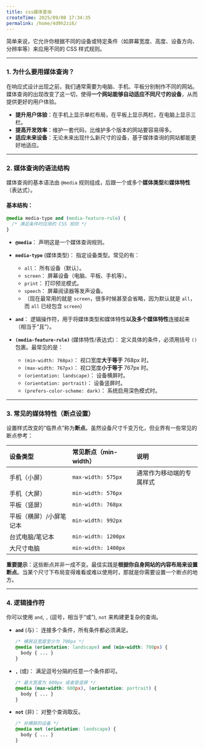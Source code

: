 ```yaml
---
title: css媒体查询
createTime: 2025/09/08 17:34:35
permalink: /home/4d9h2zi6/
---
```

简单来说，它允许你根据不同的设备或特定条件（如屏幕宽度、高度、设备方向、分辨率等）来应用不同的 CSS 样式规则。

---

### 1. 为什么要用媒体查询？

在响应式设计出现之前，我们通常需要为电脑、手机、平板分别制作不同的网站。媒体查询的出现改变了这一切，使得**一个网站能够自动适应不同尺寸的设备**，从而提供更好的用户体验。

*   **提升用户体验**：在手机上显示单栏布局，在平板上显示两栏，在电脑上显示三栏。
*   **提高开发效率**：维护一套代码，比维护多个版本的网站要容易得多。
*   **适应未来设备**：无论未来出现什么新尺寸的设备，基于媒体查询的网站都能更好地适应。

---

### 2. 媒体查询的语法结构

媒体查询的基本语法由 `@media` 规则组成，后跟一个或多个**媒体类型**和**媒体特性**（表达式）。

#### 基本结构：

```css
@media media-type and (media-feature-rule) {
  /* 满足条件时应用的 CSS 规则 */
}
```

*   **`@media`**： 声明这是一个媒体查询规则。
*   **`media-type`** (媒体类型)： 指定设备类型。常见的有：
    *   `all`： 所有设备（默认）。
    *   `screen`： 屏幕设备（电脑、平板、手机等）。
    *   `print`： 打印预览模式。
    *   `speech`： 屏幕阅读器等发声设备。
    *   （现在最常用的就是 `screen`，很多时候甚至会省略，因为默认就是 `all`，而 `all` 已经包含 `screen`）

*   **`and`**： 逻辑操作符，用于将媒体类型和媒体特性**以及多个媒体特性**连接起来（相当于“且”）。
*   **`(media-feature-rule)`** (媒体特性/表达式)： 定义具体的条件，必须用括号 `()` 包裹。最常见的是：
    *   `(min-width: 768px)`： 视口宽度**大于等于** 768px 时。
    *   `(max-width: 767px)`： 视口宽度**小于等于** 767px 时。
    *   `(orientation: landscape)`： 设备横屏时。
    *   `(orientation: portrait)`： 设备竖屏时。
    *   `(prefers-color-scheme: dark)`： 系统启用深色模式时。

---

### 3. 常见的媒体特性（断点设置）

设置样式改变的“临界点”称为**断点**。虽然设备尺寸千变万化，但业界有一些常见的断点参考：

| 设备类型       | 常见断点（min-width） | 说明                     |
| :------------- | :-------------------- | :----------------------- |
| 手机（小屏）   | `max-width: 575px`    | 通常作为移动端的专属样式 |
| 手机（大屏）   | `min-width: 576px`    |                          |
| 平板（竖屏）   | `min-width: 768px`    |                          |
| 平板（横屏）/小屏笔记本 | `min-width: 992px`  |                          |
| 台式电脑/笔记本 | `min-width: 1200px`   |                          |
| 大尺寸电脑     | `min-width: 1400px`   |                          |

**重要提示**：这些断点并非一成不变。最佳实践是**根据你自身网站的内容布局来设置断点**。当某个尺寸下布局变得难看或难以使用时，那就是你需要设置一个断点的地方。

---

### 4. 逻辑操作符

你可以使用 `and`, `,` (逗号，相当于“或”), `not` 来构建更复杂的查询。

*   **`and`** (与)： 连接多个条件，所有条件都必须满足。
    ```css
    /* 横屏且宽度至少为 700px */
    @media (orientation: landscape) and (min-width: 700px) {
      body { ... }
    }
    ```

*   **`,`** (或)： 满足逗号分隔的任意一个条件即可。
    ```css
    /* 最大宽度为 600px 或者是竖屏 */
    @media (max-width: 600px), (orientation: portrait) {
      body { ... }
    }
    ```

*   **`not`** (非)： 对整个查询取反。
    ```css
    /* 非横屏的设备 */
    @media not (orientation: landscape) {
      body { ... }
    }
    ```
